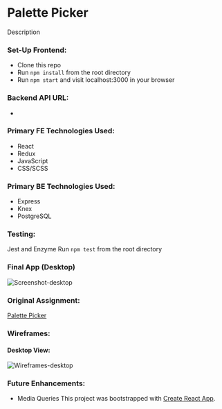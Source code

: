 # Palette Picker

Description

### Set-Up Frontend:
- Clone this repo
- Run `npm install` from the root directory  
- Run `npm start` and visit localhost:3000 in your browser  

### Backend API URL:
- 

### Primary FE Technologies Used:
* React
* Redux
* JavaScript
* CSS/SCSS

### Primary BE Technologies Used:
* Express
* Knex
* PostgreSQL

### Testing:
Jest and Enzyme
Run `npm test` from the root directory  

### Final App (Desktop)
![Screenshot-desktop]()

### Original Assignment: 
[Palette Picker](http://frontend.turing.io/projects/palette-picker.html)  

### Wireframes:
#### Desktop View:
![Wireframes-desktop]()

### Future Enhancements:
- Media Queries
This project was bootstrapped with [Create React App](https://github.com/facebook/create-react-app).
